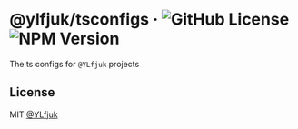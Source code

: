 # @ylfjuk/tsconfigs &middot; ![GitHub License](https://img.shields.io/github/license/ylfjuk/template-monorepo) ![NPM Version](https://img.shields.io/npm/v/%40ylfjuk/tsconfigs?logo=typescript)

The ts configs for `@YLfjuk` projects

## License

MIT [@YLfjuk](https://github.com/YLfjuk)
